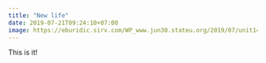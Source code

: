 ```yaml
---
title: "New life"
date: 2019-07-21T09:24:10+07:00
image: https://eburidic.sirv.com/WP_www.jun30.stateu.org/2019/07/unit14.jpg?text.0.text=MY%20AWESOME%20SPEED&text.0.position=center&text.0.size=80&text.0.color=ffffff&text.0.background.color=8b7b7b&text.0.background.opacity=43
---
```


This is it!